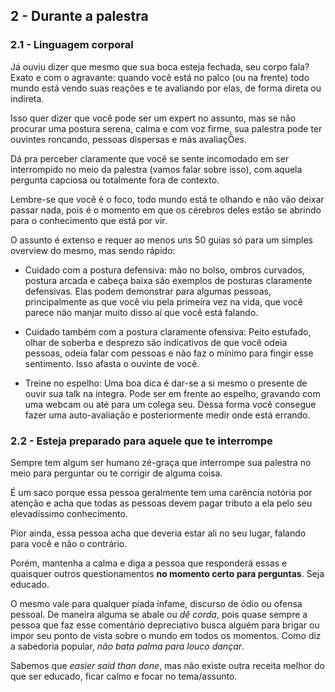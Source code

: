 ## 2 - Durante a palestra

### 2.1 - Linguagem corporal


Já ouviu dizer que mesmo que sua boca esteja fechada, seu corpo fala? Exato e com o agravante: quando você está no palco (ou na frente) todo mundo está vendo suas reações e te avaliando por elas, de forma direta ou indireta.

Isso quer dizer que você pode ser um expert no assunto, mas se não procurar uma postura serena, calma e com voz firme, sua palestra pode ter ouvintes roncando, pessoas dispersas e más avaliaçÕes.

Dá pra perceber claramente que você se sente incomodado em ser interrompido no meio da palestra (vamos falar sobre isso), com aquela pergunta capciosa ou totalmente fora de contexto. 

Lembre-se que você é o foco, todo mundo está te olhando e não vão deixar passar nada, pois é o momento em que os cérebros deles estão se abrindo para o conhecimento que está por vir.


O assunto é extenso e requer ao menos uns 50 guias só para um simples overview do mesmo, mas sendo rápido:

- Cuidado com a postura defensiva: mão no bolso, ombros curvados, postura arcada e cabeça baixa são exemplos de posturas claramente defensivas. Elas podem demonstrar para algumas pessoas, principalmente as que você viu pela primeira vez na vida, que você parece näo manjar muito disso aí que você está falando.

- Cuidado também com a postura claramente ofensiva: Peito estufado, olhar de soberba e desprezo são indicativos de que você odeia pessoas, odeia falar com pessoas e não faz o mínimo para fingir esse sentimento. Isso afasta o ouvinte de você.

- Treine no espelho: Uma boa dica é dar-se a si mesmo o presente de ouvir sua talk na integra. Pode ser em frente ao espelho, gravando com uma webcam ou até para um colega seu. Dessa forma você consegue fazer uma auto-avaliação e posteriormente medir onde está errando.

### 2.2 - Esteja preparado para aquele que te interrompe

Sempre tem algum ser humano zé-graça que interrompe sua palestra no meio para perguntar ou te corrigir de alguma coisa.

É um saco porque essa pessoa geralmente tem uma carência notória por atenção e acha que todas as pessoas devem pagar tributo a ela pelo seu elevadíssimo conhecimento.

Pior ainda, essa pessoa acha que deveria estar ali no seu lugar, falando para você e não o contrário.

Porém, mantenha a calma e diga a pessoa que responderá essas e quaisquer outros questionamentos **no momento certo para perguntas**. Seja educado.

O mesmo vale para qualquer piada infame, discurso de ódio ou ofensa pessoal. De maneira alguma se abale ou *dê corda*, pois quase sempre a pessoa que faz esse comentário depreciativo busca alguém para brigar ou impor seu ponto de vista sobre o mundo em todos os momentos. Como diz a sabedoria popular, *não bata palma para louco dançar*.

Sabemos que *easier said than done*, mas não existe outra receita melhor do que ser educado, ficar calmo e focar no tema/assunto.  
